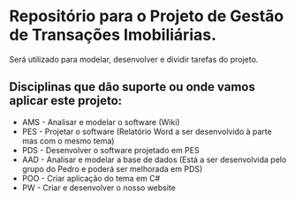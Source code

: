 # Repositório para o Projeto de Gestão de Transações Imobiliárias.
Será utilizado para modelar, desenvolver e dividir tarefas do projeto.

## Disciplinas que dão suporte ou onde vamos aplicar este projeto:
* AMS - Analisar e modelar o software (Wiki)
* PES - Projetar o software (Relatório Word a ser desenvolvido à parte mas com o mesmo tema)
* PDS - Desenvolver o software projetado em PES
* AAD - Analisar e modelar a base de dados (Está a ser desenvolvida pelo grupo do Pedro e poderá ser melhorada em PDS)
* POO - Criar aplicação do tema em C#
* PW - Criar e desenvolver o nosso website
